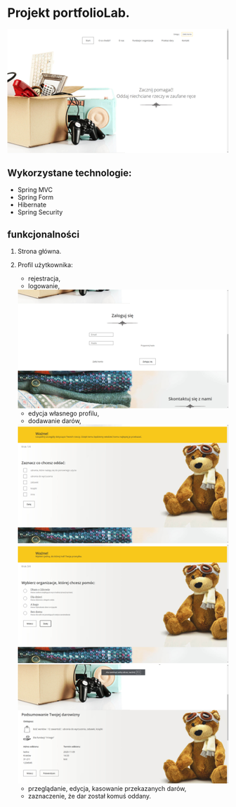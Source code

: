 # Projekt portfolioLab.
<img src="3.png">

## Wykorzystane technologie:
- Spring MVC
- Spring Form
- Hibernate
- Spring Security

## funkcjonalności
1. Strona główna.

2. Profil użytkownika:
     - rejestracja,
     - logowanie,
     <img src="1.png">

     - edycja własnego profilu,
     - dodawanie darów,
     <img src="2.png">
     <img src="4.png">
     <img src="6.png">



     - przeglądanie, edycja, kasowanie przekazanych darów,
     - zaznaczenie, że dar został komuś oddany.
     

